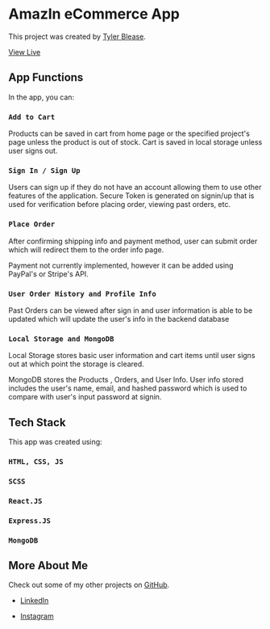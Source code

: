 # AmazIn eCommerce App

This project was created by [Tyler Blease](https://www.linkedin.com/in/tyler-blease/).

[View Live](https://tymibl05.github.io/AmazIn-demo/)

## App Functions

In the app, you can:

### `Add to Cart`

Products can be saved in cart from home page or the specified project's page unless the product is out of stock. Cart is saved in local storage unless user signs out.

### `Sign In / Sign Up`

Users can sign up if they do not have an account allowing them to use other features of the application. Secure Token is generated on signin/up that is used for verification before placing order, viewing past orders, etc.

### `Place Order`

After confirming shipping info and payment method, user can submit order which will redirect them to the order info page.

Payment not currently implemented, however it can be added using PayPal's or Stripe's API.

### `User Order History and Profile Info`

Past Orders can be viewed after sign in and user information is able to be updated which will update the user's info in the backend database

### `Local Storage and MongoDB`

Local Storage stores basic user information and cart items until user signs out at which point the storage is cleared.

MongoDB stores the Products , Orders, and User Info.
User info stored includes the user's name, email, and hashed password which is used to compare with user's input password at signin.

## Tech Stack

This app was created using:

### `HTML, CSS, JS`

### `SCSS`

### `React.JS`

### `Express.JS`

### `MongoDB`

## More About Me

Check out some of my other projects on [GitHub](https://github.com/Tymibl05).

- [LinkedIn](https://www.linkedin.com/in/tyler-blease/)

- [Instagram](https://www.instagram.com/tblease05/)
